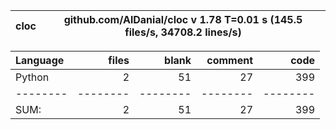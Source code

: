 cloc|github.com/AlDanial/cloc v 1.78  T=0.01 s (145.5 files/s, 34708.2 lines/s)
--- | ---

Language|files|blank|comment|code
:-------|-------:|-------:|-------:|-------:
Python|2|51|27|399
--------|--------|--------|--------|--------
SUM:|2|51|27|399
